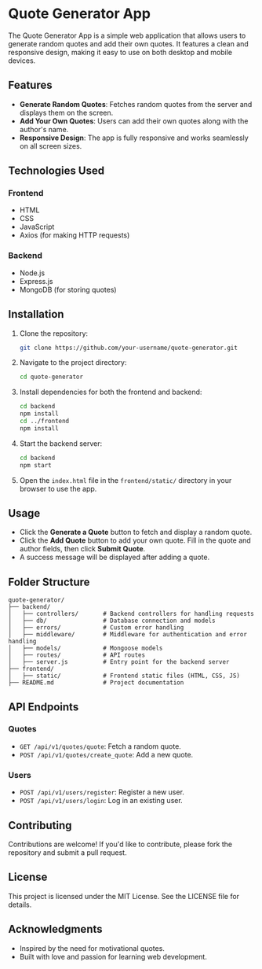# Quote Generator App

The Quote Generator App is a simple web application that allows users to generate random quotes and add their own quotes. It features a clean and responsive design, making it easy to use on both desktop and mobile devices.

## Features

- **Generate Random Quotes**: Fetches random quotes from the server and displays them on the screen.
- **Add Your Own Quotes**: Users can add their own quotes along with the author's name.
- **Responsive Design**: The app is fully responsive and works seamlessly on all screen sizes.

## Technologies Used

### Frontend
- HTML
- CSS
- JavaScript
- Axios (for making HTTP requests)

### Backend
- Node.js
- Express.js
- MongoDB (for storing quotes)

## Installation

1. Clone the repository:
   ```bash
   git clone https://github.com/your-username/quote-generator.git
   ```

2. Navigate to the project directory:
   ```bash
   cd quote-generator
   ```

3. Install dependencies for both the frontend and backend:
   ```bash
   cd backend
   npm install
   cd ../frontend
   npm install
   ```

4. Start the backend server:
   ```bash
   cd backend
   npm start
   ```

5. Open the `index.html` file in the `frontend/static/` directory in your browser to use the app.

## Usage

- Click the **Generate a Quote** button to fetch and display a random quote.
- Click the **Add Quote** button to add your own quote. Fill in the quote and author fields, then click **Submit Quote**.
- A success message will be displayed after adding a quote.

## Folder Structure

```
quote-generator/
├── backend/
│   ├── controllers/       # Backend controllers for handling requests
│   ├── db/                # Database connection and models
│   ├── errors/            # Custom error handling
│   ├── middleware/        # Middleware for authentication and error handling
│   ├── models/            # Mongoose models
│   ├── routes/            # API routes
│   ├── server.js          # Entry point for the backend server
├── frontend/
│   ├── static/            # Frontend static files (HTML, CSS, JS)
├── README.md              # Project documentation
```

## API Endpoints

### Quotes
- `GET /api/v1/quotes/quote`: Fetch a random quote.
- `POST /api/v1/quotes/create_quote`: Add a new quote.

### Users
- `POST /api/v1/users/register`: Register a new user.
- `POST /api/v1/users/login`: Log in an existing user.

## Contributing

Contributions are welcome! If you'd like to contribute, please fork the repository and submit a pull request.

## License

This project is licensed under the MIT License. See the LICENSE file for details.

## Acknowledgments

- Inspired by the need for motivational quotes.
- Built with love and passion for learning web development.
